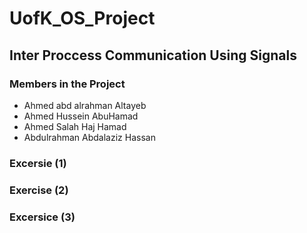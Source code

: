 # UofK_OS_Project

## Inter Proccess Communication Using Signals

### Members in the Project

- Ahmed abd alrahman Altayeb
- Ahmed Hussein AbuHamad
- Ahmed Salah Haj Hamad
- Abdulrahman Abdalaziz Hassan

### Excersie (1)

### Exercise (2)

### Excersice (3)
